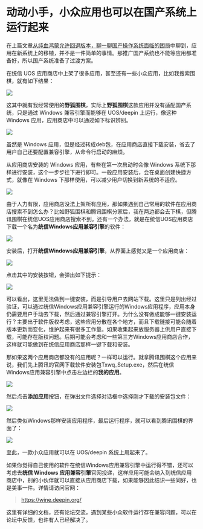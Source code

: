 # 动动小手，小众应用也可以在国产系统上运行起来

在上篇文章[从纯血鸿蒙允许回退版本，聊一聊国产操作系统面临的困局](https://mp.weixin.qq.com/s/dcTbuD3r02fpvW81F5SghA)中聊到，应用在新系统上的移植，并不是一件简单的事情。那推广国产系统也不能等应用都准备好，所以国产系统准备了过渡方案。

在统信 UOS 应用商店中上架了很多应用，甚至还有一些小众应用，比如我搜索围棋，就有如下结果：

![](https://raw.githubusercontent.com/mogoweb/mywritings/master/book_wechat/2025/202508/images/using_wine_01.png)

这其中就有我经常使用的**野狐围棋**，实际上**野狐围棋**这款应用并没有适配国产系统，只是通过 Windows 兼容引擎而能够在 UOS/deepin 上运行，像这种 Windows 应用，应用商店中可以通过如下标识辨别。

![](https://raw.githubusercontent.com/mogoweb/mywritings/master/book_wechat/2025/202508/images/using_wine_02.png)

虽然是 Windows 应用，但是经过转成deb包，在应用商店直接下载安装，省去了用户自己还要配置兼容引擎，从命令行启动的麻烦。

从应用商店安装的 Windows 应用，有些在第一次启动时会像 Windows 系统下那样进行安装，这个一步步往下进行即可。一般应用安装后，会在桌面创建快捷方式，就像在 Windows 下那样使用，可以减少用户切换到新系统的不适应。

![](https://raw.githubusercontent.com/mogoweb/mywritings/master/book_wechat/2025/202508/images/using_wine_03.png)

由于人力有限，应用商店没法上架所有应用，那如果遇到自己常用的软件在应用商店搜索不到怎么办？比如野狐围棋和腾讯围棋分家后，我在两边都会去下棋，但腾讯围棋在统信UOS应用商店搜索不到。还有一个办法，就是在统信UOS应用商店下载一个名为**统信Windows应用兼容引擎**的软件：

![](https://raw.githubusercontent.com/mogoweb/mywritings/master/book_wechat/2025/202508/images/using_wine_04.png)

安装后，打开**统信Windows应用兼容引擎**，从界面上感觉又是一个应用商店：

![](https://raw.githubusercontent.com/mogoweb/mywritings/master/book_wechat/2025/202508/images/using_wine_05.png)


点击其中的安装按钮，会弹出如下提示：

![](https://raw.githubusercontent.com/mogoweb/mywritings/master/book_wechat/2025/202508/images/using_wine_06.png)


可以看出，这里无法做到一键安装，而是引导用户去网站下载。这里只是列出经过验证，可以通过统信Windows应用兼容引擎运行的Windows应用程序，应用本身仍需要用户手动去下载，然后通过兼容引擎打开。为什么没有做成能够一键安装运行？主要出于软件版权考虑，这些应用分散在各个地方，而且下载链接可能会随着版本更新而变化，维护起来有很多工作量。如果收集起来放服务器上供用户直接下载，可能存在版权问题。后期可能会考虑和一些第三方Windows应用商店合作，这样就可能做到在统信应用商店那样一键下载和安装。

那如果这两个应用商店都没有的应用呢？一样可以运行。就拿腾讯围棋这个应用来说，我们先上腾讯的官网下载软件安装包Txwq_Setup.exe，然后在统信Windows应用兼容引擎中点击左边栏的**我的应用**。

![](https://raw.githubusercontent.com/mogoweb/mywritings/master/book_wechat/2025/202508/images/using_wine_07.png)

然后点击**添加应用**按钮，在弹出文件选择对话框中选择刚才下载的安装包文件：

![](https://raw.githubusercontent.com/mogoweb/mywritings/master/book_wechat/2025/202508/images/using_wine_08.png)

然后类似Windows那样安装应用程序，最后运行程序，就可以看到腾讯围棋的界面了：

![](https://raw.githubusercontent.com/mogoweb/mywritings/master/book_wechat/2025/202508/images/using_wine_09.png)

至此，一款小众应用就可以在 UOS/deepin 系统上用起来了。

如果你觉得自己使用的软件在统信Windows应用兼容引擎中运行得不错，还可以考虑去**统信 Windows 应用兼容引擎**官网投递，这样应用可能会纳入到统信应用商店中，别的小伙伴就可以直接从应用商店下载，如果能够因此结识一些同好，也是美事一件。详情请访问官网：

> https://wine.deepin.org/

这里有详细的文档，还有论坛交流，遇到某些小众软件运行存在兼容问题，可以在论坛中反馈，也许有人已经解决了。

